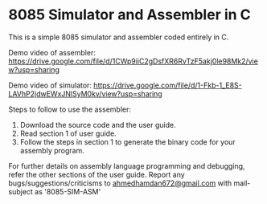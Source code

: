 # 8085 Simulator and Assembler in C
This is a simple 8085 simulator and assembler coded entirely in C.

Demo video of assembler: https://drive.google.com/file/d/1CWp9iiC2gDsfXR6RvTzF5akj0le98Mk2/view?usp=sharing

Demo video of simulator: https://drive.google.com/file/d/1-Fkb-1_E8S-LAVhP2jdwEWxJNlSyM0kv/view?usp=sharing

Steps to follow to use the assembler:
1) Download the source code and the user guide. 
2) Read section 1 of user guide.
3) Follow the steps in section 1 to generate the binary code for your assembly program.

For further details on assembly language programming and debugging, refer the other sections of the user guide.
Report any bugs/suggestions/criticisms to ahmedhamdan672@gmail.com with mail-subject as '8085-SIM-ASM'
